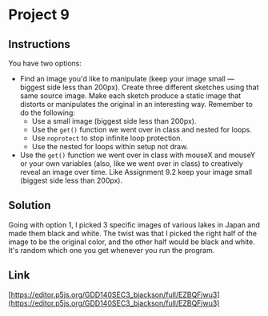 # Project 9

## Instructions

You have two options:

- Find an image you'd like to manipulate (keep your image small — biggest side less than 200px). Create three different sketches using that same source image. Make each sketch produce a static image that distorts or manipulates the original in an interesting way. Remember to do the following:
  - Use a small image (biggest side less than 200px).
  - Use the `get()` function we went over in class and nested for loops.
  - Use `noprotect` to stop infinite loop protection.
  - Use the nested for loops within setup not draw.
- Use the `get()` function we went over in class with mouseX and mouseY or your own variables (also, like we went over in class) to creatively reveal an image over time. Like Assignment 9.2 keep your image small (biggest side less than 200px).

## Solution

Going with option 1, I picked 3 specific images of various lakes in Japan and made them black and white. The twist was that I picked the right half of the image to be the original color, and the other half would be black and white. It's random which one you get whenever you run the program.

## Link

[https://editor.p5js.org/GDD140SEC3_bjackson/full/EZBQFjwu3](https://editor.p5js.org/GDD140SEC3_bjackson/full/EZBQFjwu3)

